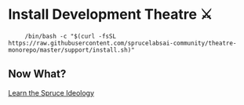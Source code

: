 # Install Development Theatre ⚔️

<pre>
    <code class="language-bash" data-lang="bash">/bin/bash -c "$(curl -fsSL https://raw.githubusercontent.com/sprucelabsai-community/theatre-monorepo/master/support/install.sh)"</code>
</pre>

## Now What?

<div class="grid-buttons">
    <a class="btn" href="{{ '/ideology/' | url }}">Learn the Spruce Ideology</a>
</div>